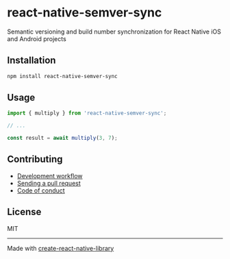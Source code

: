 # react-native-semver-sync

Semantic versioning and build number synchronization for React Native iOS and Android projects

## Installation


```sh
npm install react-native-semver-sync
```


## Usage


```js
import { multiply } from 'react-native-semver-sync';

// ...

const result = await multiply(3, 7);
```


## Contributing

- [Development workflow](CONTRIBUTING.md#development-workflow)
- [Sending a pull request](CONTRIBUTING.md#sending-a-pull-request)
- [Code of conduct](CODE_OF_CONDUCT.md)

## License

MIT

---

Made with [create-react-native-library](https://github.com/callstack/react-native-builder-bob)
